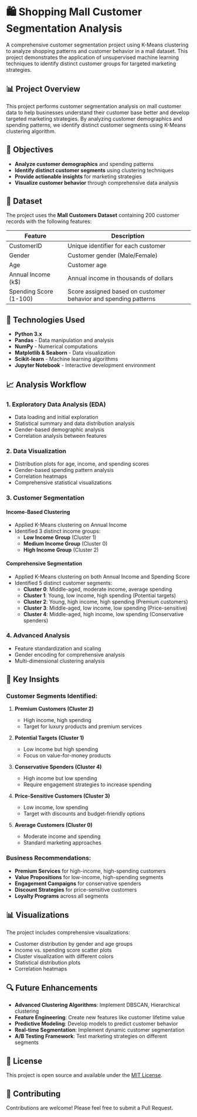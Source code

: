 # 🛍️ Shopping Mall Customer Segmentation Analysis

A comprehensive customer segmentation project using K-Means clustering to analyze shopping patterns and customer behavior in a mall dataset. This project demonstrates the application of unsupervised machine learning techniques to identify distinct customer groups for targeted marketing strategies.

## 📊 Project Overview

This project performs customer segmentation analysis on mall customer data to help businesses understand their customer base better and develop targeted marketing strategies. By analyzing customer demographics and spending patterns, we identify distinct customer segments using K-Means clustering algorithm.

## 🎯 Objectives

- **Analyze customer demographics** and spending patterns
- **Identify distinct customer segments** using clustering techniques
- **Provide actionable insights** for marketing strategies
- **Visualize customer behavior** through comprehensive data analysis

## 📁 Dataset

The project uses the **Mall Customers Dataset** containing 200 customer records with the following features:

| Feature | Description |
|---------|-------------|
| CustomerID | Unique identifier for each customer |
| Gender | Customer gender (Male/Female) |
| Age | Customer age |
| Annual Income (k$) | Annual income in thousands of dollars |
| Spending Score (1-100) | Score assigned based on customer behavior and spending patterns |

## 🔧 Technologies Used

- **Python 3.x**
- **Pandas** - Data manipulation and analysis
- **NumPy** - Numerical computations
- **Matplotlib & Seaborn** - Data visualization
- **Scikit-learn** - Machine learning algorithms
- **Jupyter Notebook** - Interactive development environment

## 📈 Analysis Workflow

### 1. **Exploratory Data Analysis (EDA)**
- Data loading and initial exploration
- Statistical summary and data distribution analysis
- Gender-based demographic analysis
- Correlation analysis between features

### 2. **Data Visualization**
- Distribution plots for age, income, and spending scores
- Gender-based spending pattern analysis
- Correlation heatmaps
- Comprehensive statistical visualizations

### 3. **Customer Segmentation**

#### **Income-Based Clustering**
- Applied K-Means clustering on Annual Income
- Identified 3 distinct income groups:
  - **Low Income Group** (Cluster 1)
  - **Medium Income Group** (Cluster 0) 
  - **High Income Group** (Cluster 2)

#### **Comprehensive Segmentation**
- Applied K-Means clustering on both Annual Income and Spending Score
- Identified 5 distinct customer segments:
  - **Cluster 0**: Middle-aged, moderate income, average spending
  - **Cluster 1**: Young, low income, high spending (Potential targets)
  - **Cluster 2**: Young, high income, high spending (Premium customers)
  - **Cluster 3**: Middle-aged, low income, low spending (Price-sensitive)
  - **Cluster 4**: Middle-aged, high income, low spending (Conservative spenders)

### 4. **Advanced Analysis**
- Feature standardization and scaling
- Gender encoding for comprehensive analysis
- Multi-dimensional clustering analysis

## 🎯 Key Insights

### **Customer Segments Identified:**

1. **Premium Customers (Cluster 2)**
   - High income, high spending
   - Target for luxury products and premium services

2. **Potential Targets (Cluster 1)**
   - Low income but high spending
   - Focus on value-for-money products

3. **Conservative Spenders (Cluster 4)**
   - High income but low spending
   - Require engagement strategies to increase spending

4. **Price-Sensitive Customers (Cluster 3)**
   - Low income, low spending
   - Target with discounts and budget-friendly options

5. **Average Customers (Cluster 0)**
   - Moderate income and spending
   - Standard marketing approaches

### **Business Recommendations:**

- **Premium Services** for high-income, high-spending customers
- **Value Propositions** for low-income, high-spending segments
- **Engagement Campaigns** for conservative spenders
- **Discount Strategies** for price-sensitive customers
- **Loyalty Programs** across all segments

## 📊 Visualizations

The project includes comprehensive visualizations:
- Customer distribution by gender and age groups
- Income vs. spending score scatter plots
- Cluster visualization with different colors
- Statistical distribution plots
- Correlation heatmaps

## 🔍 Future Enhancements

- **Advanced Clustering Algorithms**: Implement DBSCAN, Hierarchical clustering
- **Feature Engineering**: Create new features like customer lifetime value
- **Predictive Modeling**: Develop models to predict customer behavior
- **Real-time Segmentation**: Implement dynamic customer segmentation
- **A/B Testing Framework**: Test marketing strategies on different segments

## 📝 License

This project is open source and available under the [MIT License](LICENSE).

## 🤝 Contributing

Contributions are welcome! Please feel free to submit a Pull Request.
